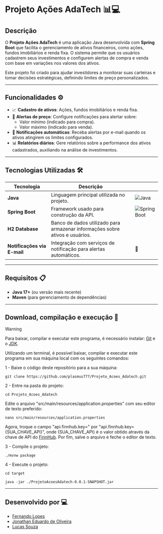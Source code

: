 # Projeto Ações AdaTech 📊💻

## Descrição
O **Projeto Ações AdaTech** é uma aplicação Java desenvolvida com **Spring Boot** que facilita o gerenciamento de ativos financeiros, como ações, fundos imobiliários e renda fixa. O sistema permite que os usuários cadastrem seus investimentos e configurem alertas de compra e venda com base em variações nos valores dos ativos.

Este projeto foi criado para ajudar investidores a monitorar suas carteiras e tomar decisões estratégicas, definindo limites de preço personalizados.

---

## Funcionalidades ⚙️
- 📈 **Cadastro de ativos**: Ações, fundos imobiliários e renda fixa.
- 🚨 **Alertas de preço**: Configure notificações para alertar sobre:
  - Valor mínimo (indicado para compra).
  - Valor máximo (indicado para venda).
- 📩 **Notificações automáticas**: Receba alertas por e-mail quando os ativos atingirem os limites configurados.
- 📊 **Relatórios diários**: Gere relatórios sobre a performance dos ativos cadastrados, auxiliando na análise de investimentos.

---

## Tecnologias Utilizadas 🛠️

| Tecnologia  | Descrição  |  |
| ----------- | ----------- | ---- |
| **Java**    | Linguagem principal utilizada no projeto. | ![Java](https://cdn.jsdelivr.net/gh/devicons/devicon/icons/java/java-original.svg) |
| **Spring Boot** | Framework usado para construção da API. | ![Spring Boot](https://cdn.jsdelivr.net/gh/devicons/devicon/icons/spring/spring-original.svg) |
| **H2 Database**   | Banco de dados utilizado para armazenar informações sobre ativos e usuários. |
| **Notificações via E-mail** | Integração com serviços de notificação para alertas automáticos. | 📧 |

---

## Requisitos 📋
- **Java 17+** (ou versão mais recente)
- **Maven** (para gerenciamento de dependências)

---

## Download, compilação e execução 🚀
> [!WARNING]
> Para baixar, compilar e executar este programa, é necessário instalar: [Git](https://git-scm.com/downloads) e o [JDK](https://www.oracle.com/java/technologies/downloads/).

Utilizando um terminal, é possível baixar, compilar e executar este programa em sua máquina local com os seguintes comandos:

1 - Baixe o código deste repositório para a sua máquina:
```
git clone https://github.com/plasmus777/Projeto_Acoes_Adatech.git
```

2 - Entre na pasta do projeto:
```
cd Projeto_Acoes_Adatech
```
Edite o arquivo "src/main/resources/application.properties" com seu editor de texto preferido:
```
nano src/main/resources/application.properties
```
Agora, troque o campo "api.finnhub.key=" por "api.finnhub.key={SUA_CHAVE_API}", onde {SUA_CHAVE_API} é o valor obtido através da chave de API do [FinnHub](https://finnhub.io/).
Por fim, salve o arquivo e feche o editor de texto.


3 - Compile o projeto:
```
./mvnw package
```

4 - Execute o projeto:
```
cd target

java -jar ./ProjetoAcoesAdatech-0.0.1-SNAPSHOT.jar
```

---

## Desenvolvido por 💻
- [Fernando Lopes](https://github.com/plasmus777)
- [Jonathan Eduardo de Oliveira](https://github.com/jonathaneduardodeoliveira)
- [Lucas Souza](https://github.com/Luuqee)
